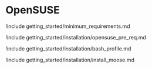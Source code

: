 # OpenSUSE

!include getting_started/minimum_requirements.md

!include getting_started/installation/opensuse_pre_req.md

!include getting_started/installation/bash_profile.md

!include getting_started/installation/install_moose.md
